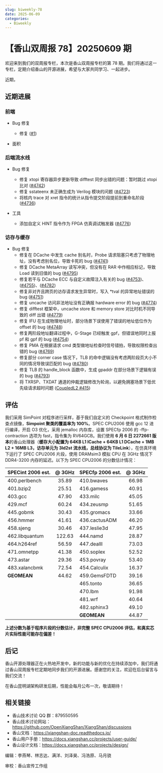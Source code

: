```yaml
---
slug: biweekly-78
date: 2025-06-09
categories:
  - Biweekly
---
```


# 【香山双周报 78】20250609 期

欢迎来到我们的双周报专栏，本次是香山双周报专栏的第 78 期。我们将通过这一专栏，定期介绍香山的开源进展，希望与大家共同学习、一起进步。

近期，


<!-- more -->

## 近期进展

### 前端

- Bug 修复
    - 修复 ([#1](https://github.com/OpenXiangShan/XiangShan/pull/1))

- 面积

### 后端流水线

- Bug 修复
    - 修复 xtopi 寄存器异步更新导致 difftest 同步出错的问题：暂时跳过 xtopi 比对 ([#4742](https://github.com/OpenXiangShan/XiangShan/pull/4742))
    - 修复 sstateenx 未正确生成为 Verilog 模块的问题 ([#4723](https://github.com/OpenXiangShan/XiangShan/pull/4723))
    - 将核内 trace 对 xret 指令的统计从指令提交阶段提前到重命名阶段 ([#4736](https://github.com/OpenXiangShan/XiangShan/pull/4736))

- 工具
    - 添加自定义 HINT 指令作为 FPGA 仿真调试触发器 ([#4776](https://github.com/OpenXiangShan/XiangShan/pull/4776))

### 访存与缓存

- Bug 修复
    - 修复在 DCache 中发生 cache 别名时，Probe 请求阻塞只考虑了物理地址，没有考虑别名位，导致卡死的 bug ([#4741](https://github.com/OpenXiangShan/XiangShan/pull/4741))
    - 修复 DCache MetaArray 读写冲突，但没有在 RAR 中作相应标记，导致 Load 读到旧值的 bug ([#4795](https://github.com/OpenXiangShan/XiangShan/pull/4795))
    - 修复若干与 DCache ECC 与自定义故障注入有关的 bug ([#4753](https://github.com/OpenXiangShan/XiangShan/pull/4753))、([#4755](https://github.com/OpenXiangShan/XiangShan/pull/4755))、([#4782](https://github.com/OpenXiangShan/XiangShan/pull/4782))
    - 修复非对齐且跨页的访存请求发生异常时，写入 *tval 的异常地址错误的 bug ([#4751](https://github.com/OpenXiangShan/XiangShan/pull/4751))
    - 修复 uncache 访问非法地址没有正确报 hardware error 的 bug ([#4774](https://github.com/OpenXiangShan/XiangShan/pull/4774))
    - 修复 difftest 框架中，uncache store 和 memory store 对比时机不同导致的 diff 出错 ([#4779](https://github.com/OpenXiangShan/XiangShan/pull/4779))
    - 修复 IFU 在生成物理地址时，部分场景下误使用了错误的地址低位作为 offset 的 bug ([#4748](https://github.com/OpenXiangShan/XiangShan/pull/4748))
    - 修复两阶段地址翻译过程中，G-Stage 已经触发 gpf，但错误地同时上报 pf 和 gpf 的 bug ([#4754](https://github.com/OpenXiangShan/XiangShan/pull/4754))
    - 修复 PMA 在根据请求 cmd 类型做地址检查时信号错拍，导致权限检查出错的 bug ([#4769](https://github.com/OpenXiangShan/XiangShan/pull/4769))
    - 修复部分 corner case 情况下，TLB 的命中逻辑没有考虑两阶段页大小不同的情况导致误匹配的 bug ([#4780](https://github.com/OpenXiangShan/XiangShan/pull/4780))
    - 修复 TLB 的 handle_block 函数中，生成 gpaddr 在部分场景下逻辑有误的 bug ([#4793](https://github.com/OpenXiangShan/XiangShan/pull/4793))
    - 将 TXRSP、TXDAT 通道的仲裁逻辑修改为轮询，以避免拥塞场景下低优先级请求超时问题 ([CoupledL2 #415](https://github.com/OpenXiangShan/CoupledL2/pull/415))

## 评估

我们采用 SimPoint 对程序进行采样，基于我们自定义的 Checkpoint 格式制作检查点镜像，**Simpoint 聚类的覆盖率为 100%**。SPEC CPU2006 使用 gcc 12 进行编译，开启 O3 优化，采用 jemalloc 内存库，设置 SPECfp 2006 的 -ffp-contraction 选项为 fast，指令集为 RV64GCB。我们使用 **6 月 6 日 2272661 版本**的香山处理器（**缓存大小配置为 64KB L1 ICache + 64KB L1 DCache + 1MB L2 + 16MB L3，访存单元为 3ld2st 流水线，总线协议为 TileLink**），在仿真环境下运行了 SPEC CPU2006 片段，使用 DRAMsim3 模拟 CPU 在 3GHz 情况下 DDR4-3200 内存的延迟。以下为 SPEC CPU2006 的分数估计情况：

| SPECint 2006 est. | @ 3GHz | SPECfp 2006 est.  | @ 3GHz |
| :---------------- | :----: | :---------------- | :----: |
| 400.perlbench     | 35.89  | 410.bwaves        | 66.98  |
| 401.bzip2         | 25.51  | 416.gamess        | 40.91  |
| 403.gcc           | 47.90  | 433.milc          | 45.05  |
| 429.mcf           | 60.24  | 434.zeusmp        | 51.65  |
| 445.gobmk         | 30.43  | 435.gromacs       | 33.66  |
| 456.hmmer         | 41.61  | 436.cactusADM     | 46.20  |
| 458.sjeng         | 30.46  | 437.leslie3d      | 47.95  |
| 462.libquantum    | 122.63 | 444.namd          | 28.87  |
| 464.h264ref       | 56.59  | 447.dealII        | 73.03  |
| 471.omnetpp       | 41.38  | 450.soplex        | 52.52  |
| 473.astar         | 29.36  | 453.povray        | 53.40  |
| 483.xalancbmk     | 72.54  | 454.Calculix      | 16.37  |
| **GEOMEAN**       | 44.62  | 459.GemsFDTD      | 39.16  |
|                   |        | 465.tonto         | 36.65  |
|                   |        | 470.lbm           | 91.98  |
|                   |        | 481.wrf           | 40.64  |
|                   |        | 482.sphinx3       | 49.10  |
|                   |        | **GEOMEAN**       | 44.87  |

**上述分数为基于程序片段的分数估计，非完整 SPEC CPU2006 评估，和真实芯片实际性能可能存在偏差！**

## 后记

香山开源处理器正在火热地开发中，新的功能与新的优化在持续添加中，我们将通过香山双周报专栏定期地同步我们的开源进展。感谢您的关注，欢迎在后台留言与我们交流！

在香山昆明湖架构研发后期，性能会每月公布一次，敬请期待！

## 相关链接

- 香山技术讨论 QQ 群：879550595
- 香山技术讨论网站：https://github.com/OpenXiangShan/XiangShan/discussions
- 香山文档：https://xiangshan-doc.readthedocs.io/
- 香山用户手册：https://docs.xiangshan.cc/projects/user-guide/
- 香山设计文档：https://docs.xiangshan.cc/projects/design/

编辑：李燕琴、林志达、满洋、刘泽昊、冯浩原、马月骁

审校：香山宣传工作组

